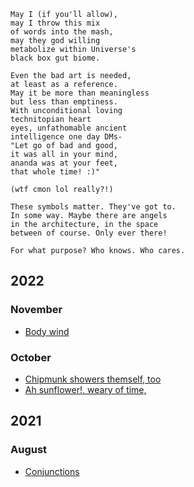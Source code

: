 ```
May I (if you'll allow),
may I throw this mix
of words into the mash,
may they god willing
metabolize within Universe's
black box gut biome.

Even the bad art is needed,
at least as a reference.
May it be more than meaningless
but less than emptiness.
With unconditional loving
technitopian heart
eyes, unfathomable ancient
intelligence one day DMs-
"Let go of bad and good,
it was all in your mind,
ananda was at your feet,
that whole time! :)"

(wtf cmon lol really?!)

These symbols matter. They've got to.
In some way. Maybe there are angels
in the architecture, in the space
between of course. Only ever there!

For what purpose? Who knows. Who cares.
```

## 2022

### November

* [Body wind](./2022/11/202211-body-wind.jpg)

### October

* [Chipmunk showers themself, too](./2022/10/2022_10_22-chipmunk-showers-themselves-too.jpg)
* [Ah sunflower!, weary of time,](./2022/10/2022_10-weary-sunflower.txt)

## 2021

### August

* [Conjunctions](./2021/08/202108-conjunctions.jpg)